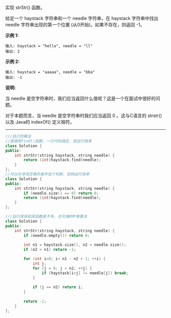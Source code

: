 实现 strStr() 函数。

给定一个 haystack 字符串和一个 needle 字符串，在 haystack 字符串中找出 needle 字符串出现的第一个位置 (从0开始)。如果不存在，则返回  -1。

**示例 1:**

```
输入: haystack = "hello", needle = "ll"
输出: 2
```

**示例 2:**

```
输入: haystack = "aaaaa", needle = "bba"
输出: -1
```

**说明:**

当 needle 是空字符串时，我们应当返回什么值呢？这是一个在面试中很好的问题。

对于本题而言，当 needle 是空字符串时我们应当返回 0 。这与C语言的 strstr() 以及 Java的 indexOf() 定义相符。

------

```cpp
///自己的解法
//直接用find()函数，一行代码搞定，但运行效率
class Solution {
public:
    int strStr(string haystack, string needle) {
        return (int)haystack.find(needle);
    }
};
//可以对寻找空串的条件加个判断，加快运行效率
class Solution {
public:
    int strStr(string haystack, string needle) {
        if (needle.size() == 0) return 0;
        return (int)haystack.find(needle);
    }
};
```

```cpp
///运行效率和库函数差不多，也可用KMP等算法
class Solution {
public:
    int strStr(string haystack, string needle) {
        if (needle.empty()) return 0;
        
        int n1 = haystack.size(), n2 = needle.size();
        if (n2 > n1) return -1;

        for (int i=0; i< n1 - n2 + 1; ++i) {
            int j;
            for (j = 0; j < n2; ++j) {
                if (haystack[i+j] != needle[j]) break;
            }
            
            if (j == n2) return i;
        }
        
        return -1;
    }
};

```
